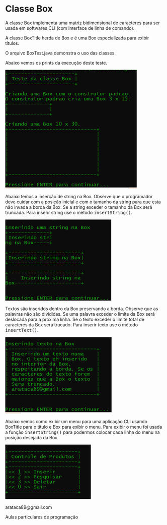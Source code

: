 # Classe Box

<p>A classe Box implementa uma matriz bidimensional de caracteres para ser usada em softwares CLI (com interface de linha de comando).</p>
<p>A classe BoxTitle herda de Box e é uma Box especializada para exibir títulos.</p>
<p>O arquivo BoxTest.java demonstra o uso das classes.</p>
<p>Abaixo vemos os prints da execução deste teste.</p>
<p><img src="https://github.com/arataca89/java/blob/main/Box/box1.PNG"></p>
<p>Abaixo temos a inserção de string na Box. Observe que o programador deve cuidar com a posição inicial e com o tamanho da string
para que esta não invada a borda da Box. Se a string exceder o tamanho da Box será truncada. Para inserir string use o método <tt>insertString()</tt>.</p>
<p><img src="https://github.com/arataca89/java/blob/main/Box/box2.PNG"></p>
<p>Textos são inseridos dentro da Box preservando a borda. Observe que as palavras não são divididas. Se uma palavra exceder o limite da Box será deslocada
para a próxima linha. Se o texto exceder o limite total de caracteres da Box será trucado. Para inserir texto use o método <tt>insertText()</tt>.</p>
<p><img src="https://github.com/arataca89/java/blob/main/Box/box3.PNG"></p>
<p>Abaixo vemos como exibir um menu para uma aplicação CLI usando BoxTitle para o título e Box para exibir o menu. Para exibir o menu foi usada a 
  função <tt>insertString()</tt> para podermos colocar cada linha do menu na posição desejada da Box.</p>
<p><img src="https://github.com/arataca89/java/blob/main/Box/box4.PNG"></p>
<p>arataca89@gmail.com</p>
<p>Aulas particulares de programação</p>
<p></p>
